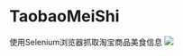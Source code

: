 # TaobaoMeiShi
使用Selenium浏览器抓取淘宝商品美食信息
![](http://oriq21dog.bkt.clouddn.com/bloc/2018-02-08-Snip20180208_25.png)
